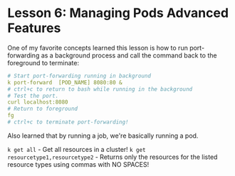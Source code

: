 # Lesson 6: Managing Pods Advanced Features

One of my favorite concepts learned this lesson is how to run port-forwarding as a background process and call the command back to the foreground to terminate:

```yaml
# Start port-forwarding running in background
k port-forward  [POD_NAME] 8080:80 &
# ctrl+c to return to bash while running in the background
# Test the port.
curl localhost:8080
# Return to foreground
fg
# ctrl+c to terminate port-forwarding!
```

Also learned that by running a job, we're basically running a pod.

`k get all` - Get all resources in a cluster!
`k get resourcetype1,resourcetype2` - Returns only the resources for the listed resource types using commas with NO SPACES!

